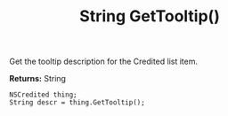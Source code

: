 ﻿---
uid: crmscript_ref_NSCredited_GetTooltip
title: String GetTooltip()
intellisense: NSCredited.GetTooltip
keywords: NSCredited, GetTooltip
so.topic: reference
---

Get the tooltip description for the Credited list item.

**Returns:** String

```crmscript
NSCredited thing;
String descr = thing.GetTooltip();
```


